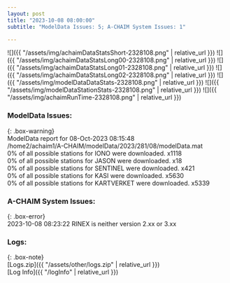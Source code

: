 ```yaml
---
layout: post
title: "2023-10-08 08:00:00"
subtitle: "ModelData Issues: 5; A-CHAIM System Issues: 1"

---
```


![]({{ "/assets/img/achaimDataStatsShort-2328108.png" | relative_url }})
![]({{ "/assets/img/achaimDataStatsLong00-2328108.png" | relative_url }})
![]({{ "/assets/img/achaimDataStatsLong01-2328108.png" | relative_url }})
![]({{ "/assets/img/achaimDataStatsLong02-2328108.png" | relative_url }})
![]({{ "/assets/img/modelDataDataStats-2328108.png" | relative_url }})
![]({{ "/assets/img/modelDataStationStats-2328108.png" | relative_url }})
![]({{ "/assets/img/achaimRunTime-2328108.png" | relative_url }})


### ModelData Issues:  
  
{: .box-warning}  
 ModelData report for 08-Oct-2023 08:15:48   
 /home2/achaim1/A-CHAIM/modelData/2023/281/08/modelData.mat   
 0% of all possible stations for IONO were downloaded. x1118   
 0% of all possible stations for JASON were downloaded. x18   
 0% of all possible stations for SENTINEL were downloaded. x421   
 0% of all possible stations for KASI were downloaded. x5630   
 0% of all possible stations for KARTVERKET were downloaded. x5339   
  
### A-CHAIM System Issues:  
  
{: .box-error}  
2023-10-08 08:23:22 RINEX is neither version 2.xx or 3.xx  

### Logs:  
  
{: .box-note}  
[Logs.zip]({{ "/assets/other/logs.zip" | relative_url }})  
[Log Info]({{ "/logInfo" | relative_url }})  
